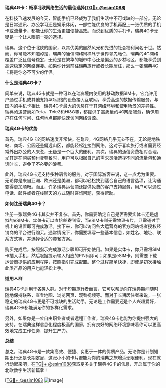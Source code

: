 **瑞典4G卡：畅享北欧网络生活的最佳选择[[TG💪+ @esim1088](https://t.me/s/esim1088)]**

在科技飞速发展的今天，智能手机已经成为了我们生活中不可或缺的一部分。无论是日常通讯、办公学习还是娱乐休闲，一部性能优良的手机再配上一张优质的手机卡或流量卡，都能让你的生活更加便捷高效。而说到优质的手机卡，瑞典4G卡无疑是一个让人眼前一亮的选择。

瑞典，这个位于北欧的国家，以其优美的自然风光和先进的社会福利闻名于世。然而，你可能不知道的是，瑞典的通信网络同样处于世界领先地位。瑞典的4G网络覆盖广泛且信号稳定，无论是在繁华的城市中心还是偏远的乡村地区，都能享受到高速稳定的网络连接。如果你计划前往瑞典旅行或者长期居住，那么一张瑞典4G卡将是你必不可少的伴侣。

**什么是瑞典4G卡？**

简单来说，瑞典4G卡就是一种可以在瑞典境内使用的移动数据SIM卡。它允许用户通过手机或其他支持4G网络的设备接入互联网，享受高速的数据传输服务。与国内的手机卡相比，瑞典4G卡最大的优势在于其网络环境和使用场景的差异性。瑞典的运营商如Telia、Tele2和Hi3G等，都提供了高质量的4G网络服务，确保用户在任何时间、任何地点都能快速访问网络资源。

**瑞典4G卡的优势**

首先，瑞典4G卡的网络速度非常快。在瑞典，4G网络几乎无处不在，无论是地铁站、商场、公园还是偏远山区，都能轻松连接到网络。这对于喜欢旅行或者需要经常外出办公的人来说，无疑是一个巨大的便利。其次，瑞典的通信资费相对合理，尤其是在购买预付费套餐时，用户可以根据自己的需求灵活选择不同的流量包和通话时长，避免了不必要的浪费。

此外，瑞典4G卡还支持多种语言的服务。对于国际游客来说，这一点尤为重要。无论你是来自亚洲、欧洲还是美洲，都可以轻松找到适合自己的语言选项，让沟通变得更加顺畅。而且，许多瑞典运营商还提供免费的客户支持服务，用户可以通过电话、邮件或者在线聊天的方式随时咨询问题，获得帮助。

**如何注册瑞典4G卡？**

注册一张瑞典4G卡其实并不复杂。首先，你需要确定自己是否需要实体卡还是虚拟的eSIM卡。实体卡可以直接邮寄到家，而eSIM卡则无需物理卡片，只需通过手机上的设置即可完成激活。接下来，你可以访问各大运营商的官方网站或者授权经销商的平台进行购买。通常情况下，你需要填写一些基本信息，如姓名、地址、联系方式等，并选择合适的套餐方案。

购买完成后，按照指示完成激活步骤即可开始使用。如果是实体卡，你只需将SIM卡插入手机，然后根据提示输入相应的PIN码即可；如果是eSIM卡，则需要下载运营商提供的应用程序，按照指引完成配置。整个过程简单快捷，即使是初次接触此类产品的用户也能轻松上手。

**适用人群**

瑞典4G卡适用于各类人群。对于短期旅行者而言，它可以帮助你在瑞典期间随时随地保持联系，查看地图、浏览网页、观看视频等。而对于长期居住者来说，一张稳定的瑞典4G卡更是不可或缺的生活助手。无论是工作需要还是个人兴趣爱好，瑞典4G卡都能满足你的多样化需求。

另外，如果你是一位自由职业者或者远程工作者，瑞典4G卡也能为你提供强大的支持。在瑞典这样信息化程度极高的国家，拥有良好的网络环境意味着你可以更高效地完成工作任务，提升生产力。

**总结**

总之，瑞典4G卡是一款集高效、便捷、实惠于一体的优质产品。无论你是计划短期出行还是长期定居，这张小小的卡片都能为你的瑞典之旅增添无限便利。现在就行动起来吧，在[TG💪+ @esim1088](https://t.me/s/esim1088)获取更多关于瑞典4G卡的信息，开启属于你的北欧数字生活新篇章！

[[TG💪+ @esim1088](https://t.me/s/esim1088) ![Image](https://i.postimg.cc/4NQfJmqS/Snipaste-2025-05-13-00-14-12.png)]